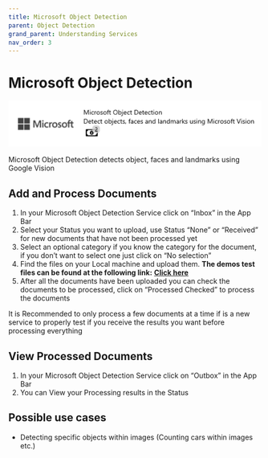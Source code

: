 ```yaml
---
title: Microsoft Object Detection
parent: Object Detection
grand_parent: Understanding Services
nav_order: 3
---
```


# Microsoft Object Detection

![](<../../assets/56 (2).png>)

Microsoft Object Detection detects object, faces and landmarks using Google Vision

## Add and Process Documents

1. In your Microsoft Object Detection Service click on “Inbox” in the App Bar
2. Select your Status you want to upload, use Status “None” or “Received” for new documents that have not been processed yet
3. Select an optional category if you know the category for the document, if you don’t want to select one just click on “No selection”
4. Find the files on your Local machine and upload them. **The demos test files can be found at the following link:** [**Click here**](https://docs.aiforged.com/DemoDocuments/ABBYY%20Classification%20%20Testing.zip)
5. After all the documents have been uploaded you can check the documents to be processed, click on “Processed Checked” to process the documents

It is Recommended to only process a few documents at a time if is a new service to properly test if you receive the results you want before processing everything

## View Processed Documents

1. In your Microsoft Object Detection Service click on “Outbox” in the App Bar
2. You can View your Processing results in the Status

## Possible use cases

* Detecting specific objects within images (Counting cars within images etc.)
